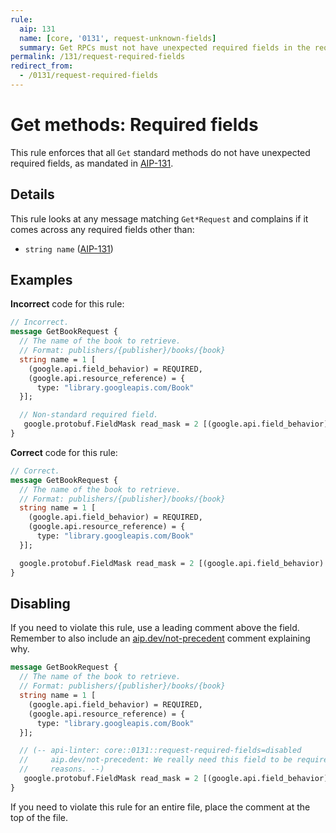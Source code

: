 ```yaml
---
rule:
  aip: 131
  name: [core, '0131', request-unknown-fields]
  summary: Get RPCs must not have unexpected required fields in the request.
permalink: /131/request-required-fields
redirect_from:
  - /0131/request-required-fields
---
```


# Get methods: Required fields

This rule enforces that all `Get` standard methods do not have unexpected
required fields, as mandated in [AIP-131][].

## Details

This rule looks at any message matching `Get*Request` and complains if it
comes across any required fields other than:

- `string name` ([AIP-131][])

## Examples

**Incorrect** code for this rule:

```proto
// Incorrect.
message GetBookRequest {
  // The name of the book to retrieve.
  // Format: publishers/{publisher}/books/{book}
  string name = 1 [
    (google.api.field_behavior) = REQUIRED,
    (google.api.resource_reference) = {
      type: "library.googleapis.com/Book"
  }];

  // Non-standard required field.
   google.protobuf.FieldMask read_mask = 2 [(google.api.field_behavior) = REQUIRED];
}
```

**Correct** code for this rule:

```proto
// Correct.
message GetBookRequest {
  // The name of the book to retrieve.
  // Format: publishers/{publisher}/books/{book}
  string name = 1 [
    (google.api.field_behavior) = REQUIRED,
    (google.api.resource_reference) = {
      type: "library.googleapis.com/Book"
  }];

  google.protobuf.FieldMask read_mask = 2 [(google.api.field_behavior) = OPTIONAL];
}
```

## Disabling

If you need to violate this rule, use a leading comment above the field.
Remember to also include an [aip.dev/not-precedent][] comment explaining why.

```proto
message GetBookRequest {
  // The name of the book to retrieve.
  // Format: publishers/{publisher}/books/{book}
  string name = 1 [
    (google.api.field_behavior) = REQUIRED,
    (google.api.resource_reference) = {
      type: "library.googleapis.com/Book"
  }];

  // (-- api-linter: core::0131::request-required-fields=disabled
  //     aip.dev/not-precedent: We really need this field to be required because
  //     reasons. --)
   google.protobuf.FieldMask read_mask = 2 [(google.api.field_behavior) = REQUIRED];
}
```

If you need to violate this rule for an entire file, place the comment at the
top of the file.

[aip-131]: https://aip.dev/131
[aip.dev/not-precedent]: https://aip.dev/not-precedent
